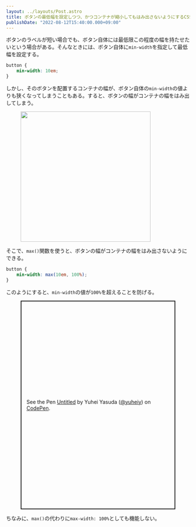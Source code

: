 ```yaml
---
layout: ../layouts/Post.astro
title: ボタンの最低幅を設定しつつ、かつコンテナが縮小してもはみ出さないようにするCSS
publishDate: "2022-08-12T15:40:00.000+09:00"
---
```


ボタンのラベルが短い場合でも、ボタン自体には最低限この程度の幅を持たせたいという場合がある。そんなときには、ボタン自体に`min-width`を指定して最低幅を設定する。

```css
button {
	min-width: 10em;
}
```

しかし、そのボタンを配置するコンテナの幅が、ボタン自体の`min-width`の値よりも狭くなってしまうこともある。すると、ボタンの幅がコンテナの幅をはみ出してしまう。

<figure>
<img src="/assets/2022-08-12-shrinkable-min-width/1.png" alt="" style="width: calc(712/2/16*1rem);">
</figure>

そこで、`max()`関数を使うと、ボタンの幅がコンテナの幅をはみ出さないようにできる。

```css
button {
	min-width: max(10em, 100%);
}
```

このようにすると、`min-width`の値が`100%`を超えることを防げる。

<figure>
<p class="codepen" data-height="570" data-slug-hash="PoRdReV" data-user="yuheiy" style="height: 570px; box-sizing: border-box; display: flex; align-items: center; justify-content: center; border: 2px solid; margin: 1em 0; padding: 1em;">
  <span>See the Pen <a href="https://codepen.io/yuheiy/pen/PoRdReV">
  Untitled</a> by Yuhei Yasuda (<a href="https://codepen.io/yuheiy">@yuheiy</a>)
  on <a href="https://codepen.io">CodePen</a>.</span>
</p>
<script async src="https://cpwebassets.codepen.io/assets/embed/ei.js"></script>
</figure>

ちなみに、`max()`の代わりに`max-width: 100%`としても機能しない。
